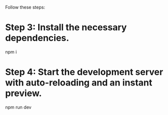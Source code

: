 
Follow these steps:


# Step 3: Install the necessary dependencies.
npm i

# Step 4: Start the development server with auto-reloading and an instant preview.
npm run dev




